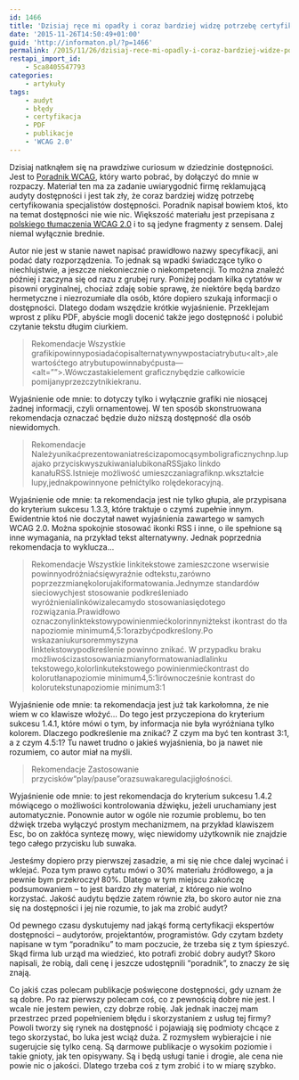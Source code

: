 ```yaml
---
id: 1466
title: 'Dzisiaj ręce mi opadły i coraz bardziej widzę potrzebę certyfikacji specjalistów dostępności.'
date: '2015-11-26T14:50:49+01:00'
guid: 'http://informaton.pl/?p=1466'
permalink: /2015/11/26/dzisiaj-rece-mi-opadly-i-coraz-bardziej-widze-potrzebe-certyfikacji-specjalistow-dostepnosci/
restapi_import_id:
    - 5ca8405547793
categories:
    - artykuły
tags:
    - audyt
    - błędy
    - certyfikacja
    - PDF
    - publikacje
    - 'WCAG 2.0'
---
```


Dzisiaj natknąłem się na prawdziwe curiosum w dziedzinie dostępności. Jest to [Poradnik WCAG](http://audytwcag.squiz.pl/), który warto pobrać, by dołączyć do mnie w rozpaczy. Materiał ten ma za zadanie uwiarygodnić firmę reklamującą audyty dostępności i jest tak zły, że coraz bardziej widzę potrzebę certyfikowania specjalistów dostępności. Poradnik napisał bowiem ktoś, kto na temat dostępności nie wie nic. Większość materiału jest przepisana z [polskiego tłumaczenia WCAG 2.0](http://fdc.org.pl/wcag2) i to są jedyne fragmenty z sensem. Dalej niemal wyłącznie brednie.

Autor nie jest w stanie nawet napisać prawidłowo nazwy specyfikacji, ani podać daty rozporządzenia. To jednak są wpadki świadczące tylko o niechlujstwie, a jeszcze niekoniecznie o niekompetencji. To można znaleźć później i zaczyna się od razu z grubej rury. Poniżej podam kilka cytatów w pisowni oryginalnej, chociaż zdaję sobie sprawę, że niektóre będą bardzo hermetyczne i niezrozumiałe dla osób, które dopiero szukają informacji o dostępności. Dlatego dodam wszędzie krótkie wyjaśnienie. Przeklejam wprost z pliku PDF, abyście mogli docenić także jego dostępność i polubić czytanie tekstu długim ciurkiem.

> Rekomendacje Wszystkie grafikipowinnyposiadaćopisalternatywnywpostaciatrybutu&lt;alt&gt;,ale wartośćtego atrybutupowinnabyćpusta— &lt;alt=””&gt;.Wówczastakielement graficznybędzie całkowicie pomijanyprzezczytnikiekranu.

Wyjaśnienie ode mnie: to dotyczy tylko i wyłącznie grafiki nie niosącej żadnej informacji, czyli ornamentowej. W ten sposób skonstruowana rekomendacja oznaczać będzie dużo niższą dostępność dla osób niewidomych.

> Rekomendacje Należyunikaćprezentowaniatreścizapomocąsymboligraficznychnp.lupajako przyciskwyszukiwanialubikonaRSSjako linkdo kanałuRSS.Istnieje możliwość umieszczaniagrafiknp.wkształcie lupy,jednakpowinnyone pełnićtylko rolędekoracyjną.

Wyjaśnienie ode mnie: ta rekomendacja jest nie tylko głupia, ale przypisana do kryterium sukcesu 1.3.3, które traktuje o czymś zupełnie innym. Ewidentnie ktoś nie doczytał nawet wyjaśnienia zawartego w samych WCAG 2.0. Można spokojnie stosować ikonki RSS i inne, o ile spełnione są inne wymagania, na przykład tekst alternatywny. Jednak poprzednia rekomendacja to wyklucza…

> Rekomendacje Wszystkie linkitekstowe zamieszczone wserwisie powinnyodróżniaćsięwyraźnie odtekstu,zarówno poprzezzmianękolorujakiformatowania.Jednymze standardów sieciowychjest stosowanie podkreśleniado wyróżnienialinkówizalecamydo stosowaniasiędotego rozwiązania.Prawidłowo oznaczonylinktekstowypowinienmiećkolorinnyniżtekst ikontrast do tła  
> napoziomie minimum4,5:1orazbyćpodkreślony.Po wskazaniukursoremmyszyna  
> linktekstowypodkreślenie powinno znikać. W przypadku braku możliwościzastosowaniazmianyformatowaniadlalinku tekstowego,kolorlinkutekstowego powinienmiećkontrast do kolorutłanapoziomie minimum4,5:1irównocześnie kontrast do kolorutekstunapoziomie minimum3:1

Wyjaśnienie ode mnie: ta rekomendacja jest już tak karkołomna, że nie wiem w co klawisze włożyć… Do tego jest przyczepiona do kryterium sukcesu 1.4.1, które mówi o tym, by informacja nie była wyróżniana tylko kolorem. Dlaczego podkreślenie ma znikać? Z czym ma być ten kontrast 3:1, a z czym 4.5:1? Tu nawet trudno o jakieś wyjaśnienia, bo ja nawet nie rozumiem, co autor miał na myśli.

> Rekomendacje Zastosowanie przycisków“play/pause”orazsuwakaregulacjigłośności.

Wyjaśnienie ode mnie: to jest rekomendacja do kryterium sukcesu 1.4.2 mówiącego o możliwości kontrolowania dźwięku, jeżeli uruchamiany jest automatycznie. Ponownie autor w ogóle nie rozumie problemu, bo ten dźwięk trzeba wyłączyć prostym mechanizmem, na przykład klawiszem Esc, bo on zakłóca syntezę mowy, więc niewidomy użytkownik nie znajdzie tego całego przycisku lub suwaka.

Jesteśmy dopiero przy pierwszej zasadzie, a mi się nie chce dalej wycinać i wklejać. Poza tym prawo cytatu mówi o 30% materiału źródłowego, a ja pewnie bym przekroczył 80%. Dlatego w tym miejscu zakończę podsumowaniem – to jest bardzo zły materiał, z którego nie wolno korzystać. Jakość audytu będzie zatem równie zła, bo skoro autor nie zna się na dostępności i jej nie rozumie, to jak ma zrobić audyt?

Od pewnego czasu dyskutujemy nad jakąś formą certyfikacji ekspertów dostępności – audytorów, projektantów, programistów. Gdy czytam bzdety napisane w tym “poradniku” to mam poczucie, że trzeba się z tym śpieszyć. Skąd firma lub urząd ma wiedzieć, kto potrafi zrobić dobry audyt? Skoro napisali, że robią, dali cenę i jeszcze udostępnili “poradnik”, to znaczy że się znają.

Co jakiś czas polecam publikacje poświęcone dostępności, gdy uznam że są dobre. Po raz pierwszy polecam coś, co z pewnością dobre nie jest. I wcale nie jestem pewien, czy dobrze robię. Jak jednak inaczej mam przestrzec przed popełnieniem błędu i skorzystaniem z usług tej firmy? Powoli tworzy się rynek na dostępność i pojawiają się podmioty chcące z tego skorzystać, bo luka jest wciąż duża. Z rozmysłem wybierajcie i nie sugerujcie się tylko ceną. Są darmowe publikacje o wysokim poziomie i takie gnioty, jak ten opisywany. Są i będą usługi tanie i drogie, ale cena nie powie nic o jakości. Dlatego trzeba coś z tym zrobić i to w miarę szybko.
